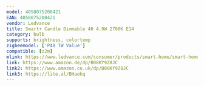 ```yaml
---
model: 4058075208421
EAN: 4058075208421
vendor: Ledvance
title: Smart+ Candle Dimmable 40 4.9W 2700K E14
category: bulb
supports: brightness, colortemp
zigbeemodel: ['P40 TW Value']
compatible: [z2m]
mlink: https://www.ledvance.com/consumer/products/smart-home/smart-home-products-with-zigbee-technology/smart-home-lamps/classic-lamps-with-zigbee-technology/smart-mini-bulb-tunable-white/index.jsp
link: https://www.amazon.de/dp/B08KY9Z8JC
link2: https://www.amazon.co.uk/dp/B08KY9Z8JC
link3: https://lite.al/BHaokq
---
```

